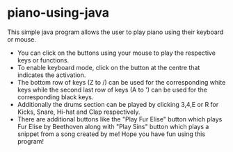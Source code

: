 ﻿# piano-using-java
This simple java program allows the user to play piano using their keyboard or mouse.
- You can click on the buttons using your mouse to play the respective keys or functions.
- To enable keyboard mode, click on the button at the centre that indicates the activation.
- The bottom row of keys (Z to /) can be used for the corresponding white keys while the second last row of keys (A to ') can be used for the corresponding black keys.
- Additionally the drums section can be played by clicking 3,4,E or R for Kicks, Snare, Hi-hat and Clap respectively.
- There are additional buttons like the "Play Fur Elise" button which plays Fur Elise by Beethoven along with "Play Sins" button which plays a snippet from a song created by me!
Hope you have fun using this program!
